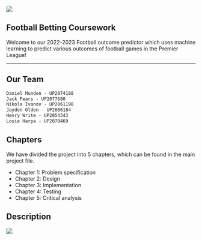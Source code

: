 ![](https://33333.cdn.cke-cs.com/kSW7V9NHUXugvhoQeFaf/images/90480f74b6575169c6435c9676fac13deb0104f36aa1ff9d.png)

## Football Betting Coursework

Welcome to our 2022-2023 Football outcome predictor which uses machine learning to predict various outcomes of football games in the Premier League!

---

## Our Team

```css
Daniel Munden - UP2074188
Jack Pears - UP2077680
Nikola Ivanov - UP2061198
Jayden Olden - UP2006184
Henry Write - UP2054343
Louie Harpa - UP2070469
```

## Chapters

We have divided the project into 5 chapters, which can be found in the main project file.

*   Chapter 1: Problem specification
*   Chapter 2: Design
*   Chapter 3: Implementation
*   Chapter 4: Testing
*   Chapter 5: Critical analysis

## Description

![](https://33333.cdn.cke-cs.com/kSW7V9NHUXugvhoQeFaf/images/ee23ede09d2326652178f258d23d26735f59f805f8173a78.png)
